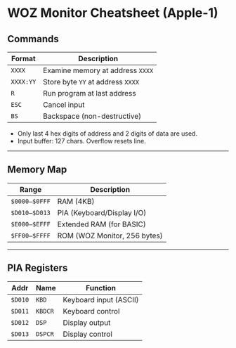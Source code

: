 # WOZ Monitor Cheatsheet (Apple-1)

## Commands

| Format       | Description                        |
|--------------|------------------------------------|
| `XXXX`       | Examine memory at address `XXXX`   |
| `XXXX:YY`    | Store byte `YY` at address `XXXX`  |
| `R`          | Run program at last address        |
| `ESC`        | Cancel input                       |
| `BS`         | Backspace (non-destructive)        |

- Only last 4 hex digits of address and 2 digits of data are used.
- Input buffer: 127 chars. Overflow resets line.

---

## Memory Map

| Range         | Description                     |
|---------------|---------------------------------|
| `$0000–$0FFF` | RAM (4KB)                       |
| `$D010–$D013` | PIA (Keyboard/Display I/O)      |
| `$E000–$EFFF` | Extended RAM (for BASIC)        |
| `$FF00–$FFFF` | ROM (WOZ Monitor, 256 bytes)    |

---

## PIA Registers

| Addr   | Name    | Function                     |
|--------|---------|------------------------------|
| `$D010`| `KBD`   | Keyboard input (ASCII)       |
| `$D011`| `KBDCR` | Keyboard control             |
| `$D012`| `DSP`   | Display output               |
| `$D013`| `DSPCR` | Display control              |
